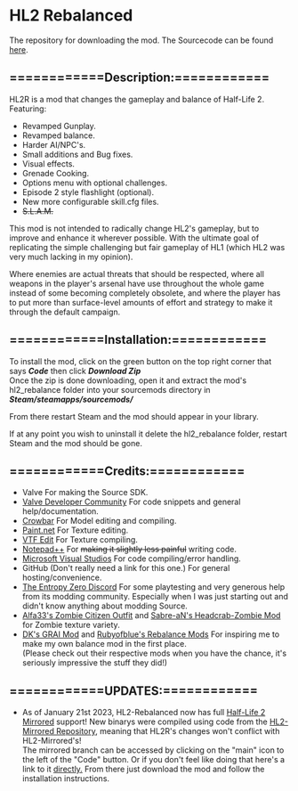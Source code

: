 # HL2 Rebalanced
The repository for downloading the mod.
The Sourcecode can be found [here](https://github.com/mariovct/HL2-RebalanceMod).

## ============Description:============
HL2R is a mod that changes the gameplay and balance of Half-Life 2. Featuring: 

- Revamped Gunplay.
- Revamped balance.
- Harder AI/NPC's.
- Small additions and Bug fixes.
- Visual effects.
- Grenade Cooking.
- Options menu with optional challenges.
- Episode 2 style flashlight (optional).
- New more configurable skill.cfg files.
- ~~S.L.A.M.~~
  

This mod is not intended to radically change HL2's gameplay, but to improve and enhance it wherever possible. With the ultimate goal of replicating the simple challenging but fair gameplay of HL1 (which HL2 was very much lacking in my opinion). 

Where enemies are actual threats that should be respected, where all weapons in the player's arsenal have use throughout the whole game instead of some becoming completely obsolete, and where the player has to put more than surface-level amounts of effort and strategy to make it through the default campaign.

## ============Installation:============

To install the mod, click on the green button on the top right corner that says ***Code*** then click ***Download Zip***  
Once the zip is done downloading, open it and extract the mod's hl2_rebalance folder into your sourcemods directory in ***Steam/steamapps/sourcemods/***

From there restart Steam and the mod should appear in your library.

If at any point you wish to uninstall it delete the hl2_rebalance folder, restart Steam and the mod should be gone.

## ============Credits:============
- Valve For making the Source SDK.
- [Valve Developer Community](https://developer.valvesoftware.com/wiki/Main_Page) For code snippets and general help/documentation.
- [Crowbar](https://github.com/ZeqMacaw/Crowbar) For Model editing and compiling.
- [Paint.net](https://www.getpaint.net/index.html) For Texture editing.
- [VTF Edit](https://valvedev.info/tools/vtfedit/) For Texture compiling.
- [Notepad++](https://notepad-plus-plus.org/) For ~~making it slightly less painful~~ writing code.
- [Microsoft Visual Studios](https://visualstudio.microsoft.com) For code compiling/error handling.
- GitHub (Don't really need a link for this one.) For general hosting/convenience.
- [The Entropy Zero Discord](https://discord.gg/Y4hWp89) For some playtesting and very generous help from its modding community. Especially when I was just starting out and didn't know anything about modding Source.
- [Alfa33's Zombie Citizen Outfit](https://gamebanana.com/mods/182304) and [Sabre-aN's Headcrab-Zombie Mod](https://steamcommunity.com/sharedfiles/filedetails/?id=206166550) for Zombie texture variety.
- [DK's GRAI Mod](https://www.youtube.com/@dk1480) and [Rubyofblue's Rebalance Mods](https://www.youtube.com/channel/UCZZdDA7zinOMi2rJWLhzseQ) For inspiring me to make my own balance mod in the first place.  
(Please check out their respective mods when you have the chance, it's seriously impressive the stuff they did!)

## ============UPDATES:============
- As of January 21st 2023, HL2-Rebalanced now has full [Half-Life 2 Mirrored](https://www.moddb.com/mods/half-life-2-mirrored) support! 
New binarys were compiled using code from the [HL2-Mirrored Repository](https://github.com/NvC-DmN-CH/Half-Life-2-Mirrored), meaning that HL2R's changes won't conflict with HL2-Mirrored's!                               
The mirrored branch can be accessed by clicking on the "main" icon to the left of the "Code" button. Or if you don't feel like doing that here's a link to it [directly.](https://github.com/mariovct/HL2-RebalanceMod_Game-files/tree/Mirrored) From there just download the mod and follow the installation instructions.
